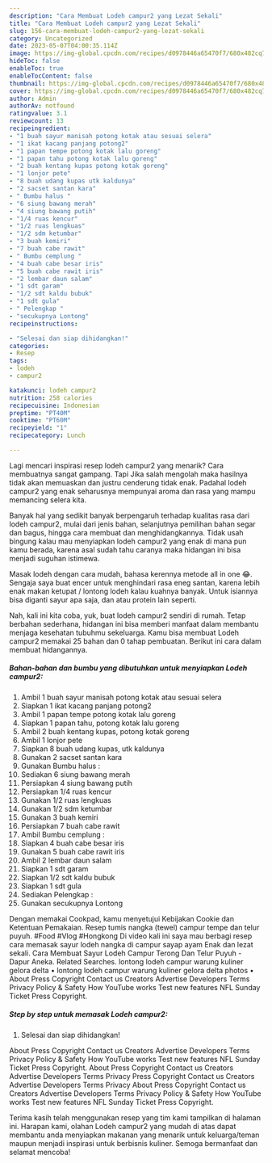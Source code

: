 ```yaml
---
description: "Cara Membuat Lodeh campur2 yang Lezat Sekali"
title: "Cara Membuat Lodeh campur2 yang Lezat Sekali"
slug: 156-cara-membuat-lodeh-campur2-yang-lezat-sekali
category: Uncategorized
date: 2023-05-07T04:00:35.114Z
image: https://img-global.cpcdn.com/recipes/d0978446a65470f7/680x482cq70/lodeh-campur2-foto-resep-utama.jpg
hideToc: false
enableToc: true
enableTocContent: false
thumbnail: https://img-global.cpcdn.com/recipes/d0978446a65470f7/680x482cq70/lodeh-campur2-foto-resep-utama.jpg
cover: https://img-global.cpcdn.com/recipes/d0978446a65470f7/680x482cq70/lodeh-campur2-foto-resep-utama.jpg
author: Admin
authorAv: notfound
ratingvalue: 3.1
reviewcount: 13
recipeingredient:
- "1 buah sayur manisah potong kotak atau sesuai selera"
- "1 ikat kacang panjang potong2"
- "1 papan tempe potong kotak lalu goreng"
- "1 papan tahu potong kotak lalu goreng"
- "2 buah kentang kupas potong kotak goreng"
- "1 lonjor pete"
- "8 buah udang kupas utk kaldunya"
- "2 sacset santan kara"
- " Bumbu halus "
- "6 siung bawang merah"
- "4 siung bawang putih"
- "1/4 ruas kencur"
- "1/2 ruas lengkuas"
- "1/2 sdm ketumbar"
- "3 buah kemiri"
- "7 buah cabe rawit"
- " Bumbu cemplung "
- "4 buah cabe besar iris"
- "5 buah cabe rawit iris"
- "2 lembar daun salam"
- "1 sdt garam"
- "1/2 sdt kaldu bubuk"
- "1 sdt gula"
- " Pelengkap "
- "secukupnya Lontong"
recipeinstructions:

- "Selesai dan siap dihidangkan!"
categories:
- Resep
tags:
- lodeh
- campur2

katakunci: lodeh campur2 
nutrition: 258 calories
recipecuisine: Indonesian
preptime: "PT40M"
cooktime: "PT60M"
recipeyield: "1"
recipecategory: Lunch

---
```



Lagi mencari inspirasi resep lodeh campur2 yang menarik? Cara membuatnya sangat gampang. Tapi Jika salah mengolah maka hasilnya tidak akan memuaskan dan justru cenderung tidak enak. Padahal lodeh campur2 yang enak seharusnya mempunyai aroma dan rasa yang mampu memancing selera kita.


Banyak hal yang sedikit banyak berpengaruh terhadap kualitas rasa dari lodeh campur2, mulai dari jenis bahan, selanjutnya pemilihan bahan segar dan bagus, hingga cara membuat dan menghidangkannya. Tidak usah bingung kalau mau menyiapkan lodeh campur2 yang enak di mana pun kamu berada, karena asal sudah tahu caranya maka hidangan ini bisa menjadi suguhan istimewa.

Masak lodeh dengan cara mudah, bahasa kerennya metode all in one 😂. Sengaja saya buat encer untuk menghindari rasa eneg santan, karena lebih enak makan ketupat / lontong lodeh kalau kuahnya banyak. Untuk isiannya bisa diganti sayur apa saja, dan atau protein lain seperti.


Nah, kali ini kita coba, yuk, buat lodeh campur2 sendiri di rumah. Tetap berbahan sederhana, hidangan ini bisa memberi manfaat dalam membantu menjaga kesehatan tubuhmu sekeluarga. Kamu bisa membuat Lodeh campur2 memakai 25 bahan dan 0 tahap pembuatan. Berikut ini cara dalam membuat hidangannya.

<!--inarticleads1-->

##### Bahan-bahan dan bumbu yang dibutuhkan untuk menyiapkan Lodeh campur2:

1. Ambil 1 buah sayur manisah potong kotak atau sesuai selera
1. Siapkan 1 ikat kacang panjang potong2
1. Ambil 1 papan tempe potong kotak lalu goreng
1. Siapkan 1 papan tahu, potong kotak lalu goreng
1. Ambil 2 buah kentang kupas, potong kotak goreng
1. Ambil 1 lonjor pete
1. Siapkan 8 buah udang kupas, utk kaldunya
1. Gunakan 2 sacset santan kara
1. Gunakan  Bumbu halus :
1. Sediakan 6 siung bawang merah
1. Persiapkan 4 siung bawang putih
1. Persiapkan 1/4 ruas kencur
1. Gunakan 1/2 ruas lengkuas
1. Gunakan 1/2 sdm ketumbar
1. Gunakan 3 buah kemiri
1. Persiapkan 7 buah cabe rawit
1. Ambil  Bumbu cemplung :
1. Siapkan 4 buah cabe besar iris
1. Gunakan 5 buah cabe rawit iris
1. Ambil 2 lembar daun salam
1. Siapkan 1 sdt garam
1. Siapkan 1/2 sdt kaldu bubuk
1. Siapkan 1 sdt gula
1. Sediakan  Pelengkap :
1. Gunakan secukupnya Lontong


Dengan memakai Cookpad, kamu menyetujui Kebijakan Cookie dan Ketentuan Pemakaian. Resep tumis nangka (tewel) campur tempe dan telur puyuh. #Food #Vlog #Hongkong Di video kali ini saya mau berbagi resep cara memasak sayur lodeh nangka di campur sayap ayam Enak dan lezat sekali. Cara Membuat Sayur Lodeh Campur Terong Dan Telur Puyuh - Dapur Aneka. Related Searches. lontong lodeh campur warung kuliner gelora delta • lontong lodeh campur warung kuliner gelora delta photos • About Press Copyright Contact us Creators Advertise Developers Terms Privacy Policy &amp; Safety How YouTube works Test new features NFL Sunday Ticket Press Copyright. 

<!--inarticleads2-->

##### Step by step untuk memasak Lodeh campur2:


1. Selesai dan siap dihidangkan!

About Press Copyright Contact us Creators Advertise Developers Terms Privacy Policy &amp; Safety How YouTube works Test new features NFL Sunday Ticket Press Copyright. About Press Copyright Contact us Creators Advertise Developers Terms Privacy Press Copyright Contact us Creators Advertise Developers Terms Privacy About Press Copyright Contact us Creators Advertise Developers Terms Privacy Policy &amp; Safety How YouTube works Test new features NFL Sunday Ticket Press Copyright. 

Terima kasih telah menggunakan resep yang tim kami tampilkan di halaman ini. Harapan kami, olahan Lodeh campur2 yang mudah di atas dapat membantu anda menyiapkan makanan yang menarik untuk keluarga/teman maupun menjadi inspirasi untuk berbisnis kuliner. Semoga bermanfaat dan selamat mencoba!

